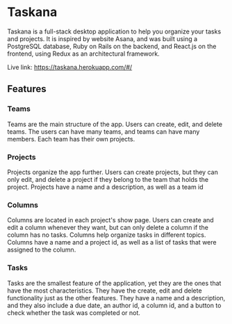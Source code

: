 # Taskana

Taskana is a full-stack desktop application to help you organize your tasks and projects. It is inspired by website Asana, and was built using a PostgreSQL database, Ruby on Rails on the backend, and React.js on the frontend, using Redux as an architectural framework.

Live link: https://taskana.herokuapp.com/#/

## Features

### Teams

Teams are the main structure of the app. Users can create, edit, and delete teams. The users can have many teams, and teams can have many members. Each team has their own projects.

### Projects

Projects organize the app further. Users can create projects, but they can only edit, and delete a project if they belong to the team that holds the project. Projects have a name and a description, as well as a team id

### Columns

Columns are located in each project's show page. Users can create and edit a column whenever they want, but can only delete a column if the column has no tasks. Columns help organize tasks in different topics. Columns have a name and a project id, as well as a list of tasks that were assigned to the column.

### Tasks

Tasks are the smallest feature of the application, yet they are the ones that have the most characteristics. They have the create, edit and delete functionality just as the other features. They have a name and a description, and they also include a due date, an author id, a column id, and a button to check whether the task was completed or not.

